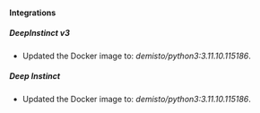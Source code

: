 
#### Integrations

##### DeepInstinct v3

- Updated the Docker image to: *demisto/python3:3.11.10.115186*.
##### Deep Instinct

- Updated the Docker image to: *demisto/python3:3.11.10.115186*.
